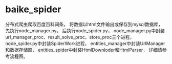 # baike_spider
分布式爬虫爬取百度百科词条，
将数据以html文件输出或保存到mysql数据库，
先执行node_manager.py，
后执行node_spider.py，
node_manager.py中封装url_manager_proc、result_solve_proc、store_proc三个进程，
node_spider.py中封装SpiderWork进程，
entities_manager中封装UrlManager和数据存储器，
entities_spider中封装HtmlDownloder和HtmlParser，
详细请参考流程图。
